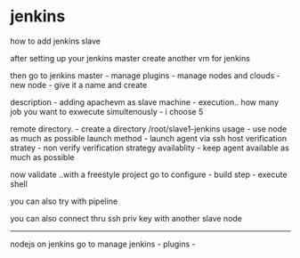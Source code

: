 # jenkins


how to add jenkins slave

after setting up your jenkins master 
create another vm for jenkins

then go to jenkins master - manage plugins - manage nodes and clouds - new node - give it a name and create

description - adding apachevm as slave machine - execution.. how many job you want to exwecute simultenously - i choose 5

remote directory. - create a directory /root/slave1-jenkins
usage - use node as much as possible
launch method - launch agent via ssh
host verification stratey - non verify verification strategy
availablity - keep agent available as much as possible


now validate ..with a freestyle project
go to configure - build step - execute shell

you can also try with pipeline

you can also connect thru ssh priv key with another slave node



**************
nodejs on jenkins
go to manage jenkins - plugins - 
